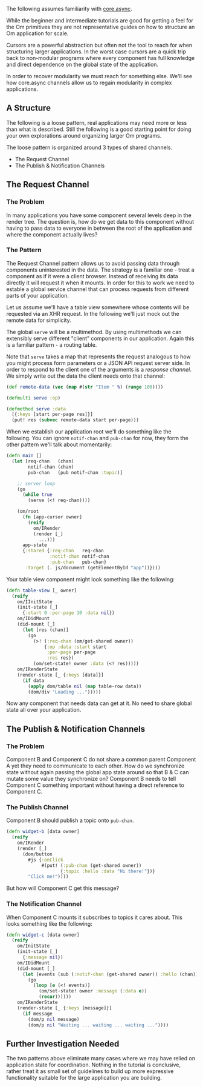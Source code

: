 The following assumes familiarity with [core.async](https://github.com/clojure/core.async).

While the beginner and intermediate tutorials are good for getting a
feel for the Om primitives they are not representative guides on how to
structure an Om application for scale.

Cursors are a powerful abstraction but often not the tool to reach for
when structuring larger applications. In the worst case cursors are a
quick trip back to non-modular programs where every component has full
knowledge and direct dependence on the global state of the
application.

In order to recover modularity we must reach for something
else. We'll see how core.async channels allow us to regain modularity
in complex applications.

## A Structure

The following is a loose pattern, real applications may need more or
less than what is described. Still the following is a good starting
point for doing your own explorations around organizing larger Om
programs.

The loose pattern is organized around 3 types of shared channels.

* The Request Channel
* The Publish & Notification Channels

## The Request Channel

### The Problem

In many applications you have some component several levels deep in
the render tree. The question is, how do we get data to this component
without having to pass data to everyone in between the root of the
application and where the component actually lives?

### The Pattern

The Request Channel pattern allows us to avoid passing data through
components uninterested in the data. The strategy is a familiar one -
treat a component as if it were a client browser. Instead of
receiving its data directly it will request it when it mounts. In
order for this to work we need to estable a global service channel
that can process requests from different parts of your application.

Let us assume we'll have a table view somewhere whose contents will be
requested via an XHR request. In the following we'll just mock out the
remote data for simplicity.

The global `serve` will be a multimethod. By using multimethods we can
extensibly serve different "client" components in our
application. Again this is a familiar pattern - a routing table.

Note that `serve` takes a map that represents the request analogous to
how you might process form parameters or a JSON API request server
side. In order to respond to the client one of the arguments is a
*response channel*. We simply write out the data the client needs onto
that channel:

```cljs
(def remote-data (vec (map #(str "Item " %) (range 100))))

(defmulti serve :op)

(defmethod serve :data
  [{:keys [start per-page res]}]
  (put! res (subvec remote-data start per-page)))
```

When we establish our application root we'll do something like the
following. You can ignore `notif-chan` and `pub-chan` for now, they
form the other pattern we'll talk about momentarily:

```cljs
(defn main []
  (let [req-chan   (chan)
        notif-chan (chan)
        pub-chan   (pub notif-chan :topic)]

    ;; server loop
    (go
      (while true
        (serve (<! req-chan))))

    (om/root
      (fn [app-cursor owner]
        (reify
          om/IRender
          (render [_]
            ...)))
      app-state
      {:shared {:req-chan   req-chan
                :notif-chan notif-chan
                :pub-chan   pub-chan}
       :target (. js/document (getElementById "app"))})))
```

Your table view component might look something like the following:

```cljs
(defn table-view [_ owner]
  (reify
    om/IInitState
    (init-state [_]
      {:start 0 :per-page 10 :data nil})
    om/IDidMount
    (did-mount [_]
      (let [res (chan)]
        (go
          (>! (:req-chan (om/get-shared owner))
              {:op :data :start start
               :per-page per-page
               :res res})
          (om/set-state! owner :data (<! res)))))
    om/IRenderState
    (render-state [_ {:keys [data]}]
      (if data
        (apply dom/table nil (map table-row data))
        (dom/div "Loading ...")))))
```

Now any component that needs data can get at it. No need to share
global state all over your application.

## The Publish & Notification Channels

### The Problem

Component B and Component C do not share a common parent Component A
yet they need to communicate to each other. How do we synchronize
state without again passing the global app state around so that B & C
can mutate some value they synchronize on? Component B needs to tell
Component C something important without having a direct reference to
Component C.

### The Publish Channel

Component B should publish a topic onto `pub-chan`.

```cljs
(defn widget-b [data owner]
  (reify
    om/IRender
    (render [_]
      (dom/button
        #js {:onClick
             #(put! (:pub-chan (get-shared owner))
                    {:topic :hello :data "Hi there!"})}
        "Click me!"))))
```

But how will Component C get this message?

### The Notification Channel

When Component C mounts it subscribes to topics it cares about. This
looks something like the following:

```cljs
(defn widget-c [data owner]
  (reify
    om/InitState
    (init-state [_]
      {:message nil})
    om/IDidMount
    (did-mount [_]
      (let [events (sub (:notif-chan (get-shared owner)) :hello (chan))]
        (go
          (loop [e (<! events)]
            (om/set-state! owner :message (:data e))
            (recur))))))
    om/IRenderState
    (render-state [_ {:keys [message]}]
      (if message
        (dom/p nil message)
        (dom/p nil "Waiting ... waiting ... waiting ..."))))
```

## Further Investigation Needed

The two patterns above eliminate many cases where we may have relied
on application state for coordination. Nothing in the tutorial is
conclusive, rather treat it as small set of guidelines to build up
more expressive functionality suitable for the large application you
are building.